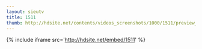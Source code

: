 ```yaml
---
layout: sieutv
title: 1511
thumb: http://hdsite.net/contents/videos_screenshots/1000/1511/preview_360p.mp4.jpg
---
```

{% include iframe src='http://hdsite.net/embed/1511' %}
 
